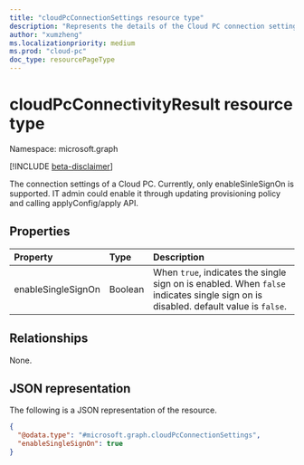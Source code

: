 ```yaml
---
title: "cloudPcConnectionSettings resource type"
description: "Represents the details of the Cloud PC connection settings."
author: "xumzheng"
ms.localizationpriority: medium
ms.prod: "cloud-pc"
doc_type: resourcePageType
---
```


# cloudPcConnectivityResult resource type

Namespace: microsoft.graph

[!INCLUDE [beta-disclaimer](../../includes/beta-disclaimer.md)]

The connection settings of a Cloud PC. Currently, only enableSinleSignOn is supported. IT admin could enable it through updating provisioning policy and calling applyConfig/apply API.

## Properties
|Property|Type|Description|
|:---|:---|:---|
|enableSingleSignOn|Boolean|When `true`, indicates the single sign on is enabled. When `false` indicates single sign on is disabled. default value is `false`. |

## Relationships
None.

## JSON representation
The following is a JSON representation of the resource.
<!-- {
  "blockType": "resource",
  "@odata.type": "microsoft.graph.cloudPcConnectionSettings"
}
-->
``` json
{
  "@odata.type": "#microsoft.graph.cloudPcConnectionSettings",
  "enableSingleSignOn": true
}
```